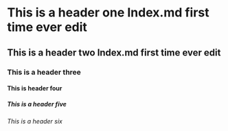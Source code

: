 # This is a header one Index.md first time ever edit
## This is a header two Index.md first time ever edit
### This is a header three
#### This is header four
##### This is a header five
###### This is a header six 
